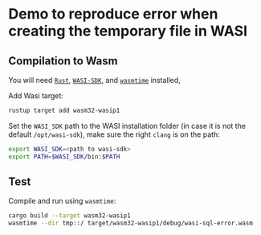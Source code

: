 # Demo to reproduce error when creating the temporary file in WASI


## Compilation to Wasm

You will need [`Rust`](https://www.rust-lang.org/tools/install), [`WASI-SDK`](https://github.com/WebAssembly/wasi-sdk/releases), and [`wasmtime`](https://docs.wasmtime.dev/cli-install.html) installed, 

Add Wasi target:
```bash
rustup target add wasm32-wasip1
```

Set the `WASI_SDK` path to the WASI installation folder (in case it is not the default `/opt/wasi-sdk`), make sure the right `clang` is on the path:
```bash
export WASI_SDK=<path to wasi-sdk>
export PATH=$WASI_SDK/bin:$PATH
```

## Test

Compile and run using `wasmtime`:
```bash
cargo build --target wasm32-wasip1
wasmtime --dir tmp::/ target/wasm32-wasip1/debug/wasi-sql-error.wasm
```
